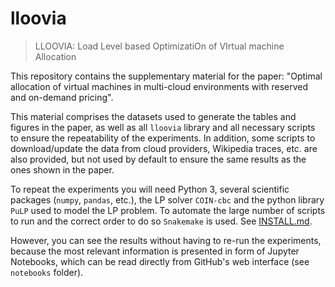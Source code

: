 lloovia
==============================

> LLOOVIA: Load Level based OptimizatiOn of VIrtual machine Allocation

This repository contains the supplementary material for the paper: "Optimal allocation of virtual machines in multi-cloud environments with reserved and on-demand pricing".

This material comprises the datasets used to generate the tables and figures in the paper, as well as all `lloovia` library and all necessary scripts to ensure the repeatability of the experiments. In addition, some scripts to download/update the data from cloud providers, Wikipedia traces, etc. are also provided, but not used by default to ensure the same results as the ones shown in the paper.

To repeat the experiments you will need Python 3, several scientific packages (`numpy`, `pandas`, etc.), the LP solver `COIN-cbc` and the python library `PuLP` used to model the LP problem. To automate the large number of scripts to run and the correct order to do so `Snakemake` is used. See [INSTALL.md][].

However, you can see the results without having to re-run the experiments, because the most relevant information is presented in form of Jupyter Notebooks, which can be read directly from GitHub's web interface (see `notebooks` folder).

[INSTALL.md]: INSTALL.md
